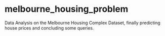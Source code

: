 # melbourne_housing_problem

Data Analysis on the Melbourne Housing Complex Dataset, finally predicting house prices and concluding some queries.
